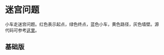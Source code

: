 <script setup>
import Maze from '@vp/page-only/maze/index.vue'
</script>

# 迷宫问题

小车走迷宫问题。红色表示起点，绿色终点，蓝色小车，黄色路径，灰色墙壁。源代码可参考[这里](https://github.com/EverSeenTOTOTO/docs/blob/main/.vitepress/components/page-only/maze/index.vue)。

## 基础版

<Maze />

